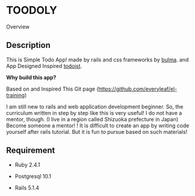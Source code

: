 # TOODOLY

Overview

## Description

This is Simple Todo App! made by rails and css frameworks by [bulma](https://bulma.io/).
and App Designed Inspired [todoist](https://ja.todoist.com).

**Why build this app?**

Based on and Inspired This Git page  (https://github.com/everyleaf/el-training)

I am still new to rails and web application development beginner. So, the curriculum written in step by step like this is very useful! I do not have a mentor, though. (I live in a region called Shizuoka prefecture in Japan) Become someone a mentor! ! It is difficult to create an app by writing code yourself after rails tutorial. But it is fun to pursue based on such materials!

## Requirement

* Ruby 2.4.1

* Postgresql 10.1

* Rails 5.1.4
